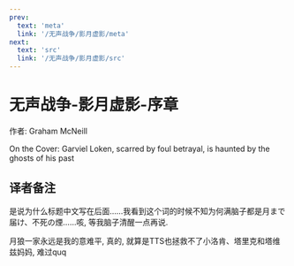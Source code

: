 ```yaml
---
prev:
  text: 'meta'
  link: '/无声战争/影月虚影/meta'
next:
  text: 'src'
  link: '/无声战争/影月虚影/src'
---
```


# 无声战争-影月虚影-序章

作者: Graham McNeill

On the Cover: Garviel Loken, scarred by foul betrayal, is haunted by the ghosts of his past

## 译者备注

是说为什么标题中文写在后面……我看到这个词的时候不知为何满脑子都是月まで届け、不死の煙……咳, 等我脑子清醒一点再说.

月狼一家永远是我的意难平, 真的, 就算是TTS也拯救不了小洛肯、塔里克和塔维兹妈妈, 难过quq

